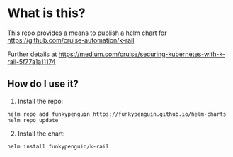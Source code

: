 # What is this?

This repo provides a means to publish a helm chart for https://github.com/cruise-automation/k-rail

Further details at https://medium.com/cruise/securing-kubernetes-with-k-rail-5f77a1a11174

## How do I use it?

1. Install the repo:

```
helm repo add funkypenguin https://funkypenguin.github.io/helm-charts
helm repo update
```

2. Install the chart:

```
helm install funkypenguin/k-rail
```